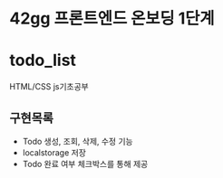 # 42gg 프론트엔드 온보딩 1단계

# todo_list
HTML/CSS js기초공부

## 구현목록

- Todo 생성, 조회, 삭제, 수정 기능
- localstorage 저장
- Todo 완료 여부 체크박스를 통해 제공
